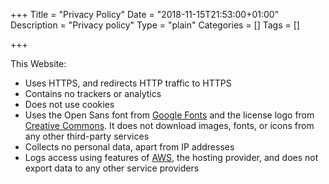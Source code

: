 +++
Title = "Privacy Policy"
Date = "2018-11-15T21:53:00+01:00"
Description = "Privacy policy"
Type = "plain"
Categories = []
Tags = []

+++

This Website:

* Uses HTTPS, and redirects HTTP traffic to HTTPS
* Contains no trackers or analytics
* Does not use cookies
* Uses the Open Sans font from [Google Fonts](https://fonts.google.com/specimen/Open+Sans) and the license logo from [Creative Commons](https://creativecommons.org/). It does not download images, fonts, or icons from any other third-party services
* Collects no personal data, apart from IP addresses
* Logs access using features of [AWS](https://aws.amazon.com), the hosting provider, and does not export data to any other service providers
